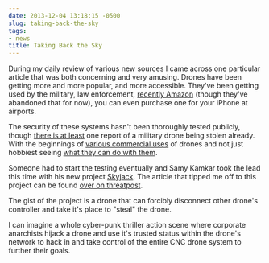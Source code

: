 ```yaml
---
date: 2013-12-04 13:18:15 -0500
slug: taking-back-the-sky
tags:
- news
title: Taking Back the Sky
---
```


During my daily review of various new sources I came across one particular
article that was both concerning and very amusing. Drones have been getting
more and more popular, and more accessible. They've been getting used by the
military, law enforcement, [recently Amazon][1] (though they've abandoned that
for now), you can even purchase one for your iPhone at airports.

The security of these systems hasn't been thoroughly tested publicly, though
[there is at least][2] one report of a military drone being stolen already.
With the beginnings of [various commercial uses][3] of drones and not just
hobbiest seeing [what they can do with them][4].

Someone had to start the testing eventually and Samy Kamkar took the lead this
time with his new project [Skyjack][5]. The article that tipped me off to this
project can be found [over on threatpost][6].

The gist of the project is a drone that can forcibly disconnect other drone's
controller and take it's place to "steal" the drone.

I can imagine a whole cyber-punk thriller action scene where corporate
anarchists hijack a drone and use it's trusted status within the drone's
network to hack in and take control of the entire CNC drone system to further
their goals.

[1]: http://www.cnn.com/2013/12/02/tech/innovation/amazon-drones-questions/
[2]: http://rt.com/news/iran-us-drone-gulf-216/
[3]: http://www.fastcompany.com/3019913/watch-the-skies-tonight-for-a-taco-delivering-drone-brought-to-you-by-taco-bell
[4]: http://gizmodo.com/5947033/this-team-of-quadrocopters-can-throw-and-catch-better-than-you
[5]: http://samy.pl/skyjack/
[6]: http://threatpost.com/how-to-skyjack-drones-in-an-hour-for-less-than-400/103086
